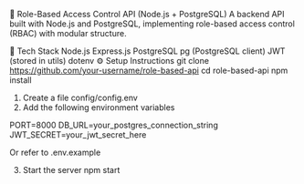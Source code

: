 🔐 Role-Based Access Control API (Node.js + PostgreSQL)
A backend API built with Node.js and PostgreSQL, implementing role-based access control (RBAC) with modular structure.

🚀 Tech Stack
Node.js
Express.js
PostgreSQL
pg (PostgreSQL client)
JWT (stored in utils)
dotenv
⚙️ Setup Instructions
git clone https://github.com/your-username/role-based-api
cd role-based-api
npm install

1.	Create a file config/config.env
2.	Add the following environment variables

PORT=8000
DB_URL=your_postgres_connection_string
JWT_SECRET=your_jwt_secret_here

Or refer to .env.example

3. Start the server
npm start
